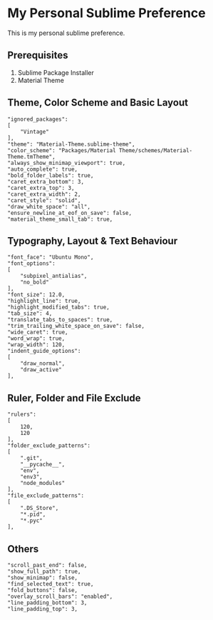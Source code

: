 # My Personal Sublime Preference

This is my personal sublime preference.

## Prerequisites
 1. Sublime Package Installer
 2. Material Theme

## Theme, Color Scheme and Basic Layout
```
"ignored_packages":
[
    "Vintage"
],
"theme": "Material-Theme.sublime-theme",
"color_scheme": "Packages/Material Theme/schemes/Material-Theme.tmTheme",
"always_show_minimap_viewport": true,
"auto_complete": true,
"bold_folder_labels": true,
"caret_extra_bottom": 3,
"caret_extra_top": 3,
"caret_extra_width": 2,
"caret_style": "solid",
"draw_white_space": "all",
"ensure_newline_at_eof_on_save": false,
"material_theme_small_tab": true,
```

## Typography, Layout & Text Behaviour
```
"font_face": "Ubuntu Mono",
"font_options":
[
    "subpixel_antialias",
    "no_bold"
],
"font_size": 12.0,
"highlight_line": true,
"highlight_modified_tabs": true,
"tab_size": 4,
"translate_tabs_to_spaces": true,
"trim_trailing_white_space_on_save": false,
"wide_caret": true,
"word_wrap": true,
"wrap_width": 120,
"indent_guide_options":
[
    "draw_normal",
    "draw_active"
],
```

## Ruler, Folder and File Exclude
```
"rulers":
[
    120,
    120
],
"folder_exclude_patterns":
[
    ".git",
    "__pycache__",
    "env",
    "env3",
    "node_modules"
],
"file_exclude_patterns":
[
    ".DS_Store",
    "*.pid",
    "*.pyc"
],
```

## Others
```
"scroll_past_end": false,
"show_full_path": true,
"show_minimap": false,
"find_selected_text": true,
"fold_buttons": false,
"overlay_scroll_bars": "enabled",
"line_padding_bottom": 3,
"line_padding_top": 3,
```